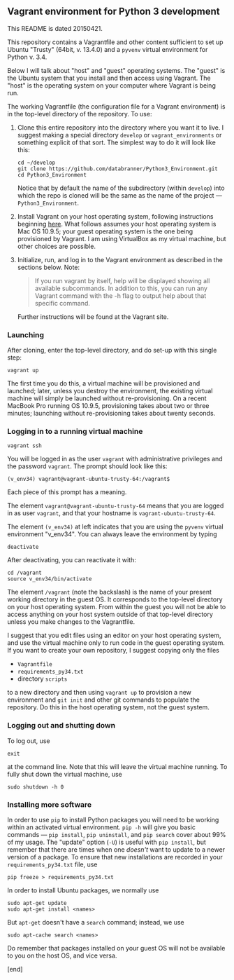 ## Vagrant environment for Python 3 development

This README is dated 20150421.

This repository contains a Vagrantfile and other content sufficient to set up Ubuntu "Trusty" (64bit, v. 13.4.0) and a `pyvenv` virtual environment for Python v. 3.4.

Below I will talk about "host" and "guest" operating systems. The "guest" is the Ubuntu system that you install and then access using Vagrant. The "host" is the operating system on your computer where Vagrant is being run.

The working Vagrantfile (the configuration file for a Vagrant environment) is in the top-level directory of the repository. To use:

 1. Clone this entire repository into the directory where you want it to live. I suggest making a special directory `develop` or `vagrant_environments` or something explicit of that sort. The simplest way to do it will look like this:

        cd ~/develop
        git clone https://github.com/databranner/Python3_Environment.git
        cd Python3_Environment

    Notice that by default the name of the subdirectory (within `develop`) into which the repo is cloned will be the same as the name of the project — `Python3_Environment`.

 1. Install Vagrant on your host operating system, following instructions beginning [here](http://docs.vagrantup.com/v2/installation/). What follows assumes your host operating system is Mac OS 10.9.5; your guest operating system is the one being provisioned by Vagrant. I am using VirtualBox as my virtual machine, but other choices are possible.
 1. Initialize, run, and log in to the Vagrant environment as described in the sections below. Note:

    > If you run vagrant by itself, help will be displayed showing all available subcommands. In addition to this, you can run any Vagrant command with the -h flag to output help about that specific command.
      
    Further instructions will be found at the Vagrant site.

### Launching

After cloning, enter the top-level directory, and do set-up with this single step:

    vagrant up

The first time you do this, a virtual machine will be provisioned and launched; later, unless you destroy the environment, the existing virtual machine will simply be launched without re-provisioning. On a recent MacBook Pro running OS 10.9.5, provisioning takes about two or three minutes; launching without re-provisioning takes about twenty seconds.

### Logging in to a running virtual machine

    vagrant ssh

You will be logged in as the user `vagrant` with administrative privileges and the password `vagrant`. The prompt should look like this:

    (v_env34) vagrant@vagrant-ubuntu-trusty-64:/vagrant$

Each piece of this prompt has a meaning.

The element `vagrant@vagrant-ubuntu-trusty-64` means that you are logged in as user `vagrant`, and that your hostname is `vagrant-ubuntu-trusty-64`.

The element `(v_env34)` at left indicates that you are using the `pyvenv` virtual environment "v_env34". You can always leave the environment by typing

    deactivate

After deactivating, you can reactivate it with:

    cd /vagrant
    source v_env34/bin/activate

The element `/vagrant` (note the backslash) is the name of your present working directory in the guest OS. It corresponds to the top-level directory on your host operating system. From within the guest you will not be able to access anything on your host system outside of that top-level directory unless you make changes to the Vagrantfile. 

I suggest that you edit files using an editor on your host operating system, and use the virtual machine only to run code in the guest operating system. If you want to create your own repository, I suggest copying only the files

 * `Vagrantfile`
 * `requirements_py34.txt`
 * directory `scripts`
 
to a new directory and then using `vagrant up` to provision a new environment and `git init` and other git commands to populate the repository. Do this in the host operating system, not the guest system.

### Logging out and shutting down

To log out, use

    exit

at the command line. Note that this will leave the virtual machine running. To fully shut down the virtual machine, use

    sudo shutdown -h 0

### Installing more software

In order to use `pip` to install Python packages you will need to be working within an activated virtual environment. `pip -h` will give you basic commands — `pip install`, `pip uninstall`, and `pip search` cover about 99% of my usage. The "update" option (`-U`) is useful with `pip install`, but remember that there are times when one _doesn't_ want to update to a newer version of a package. To ensure that new installations are recorded in your `requirements_py34.txt` file, use

    pip freeze > requirements_py34.txt

In order to install Ubuntu packages, we normally use

    sudo apt-get update
    sudo apt-get install <names>

But `apt-get` doesn't have a `search` command; instead, we use

    sudo apt-cache search <names>

Do remember that packages installed on your guest OS will not be available to you on the host OS, and vice versa.

[end]

